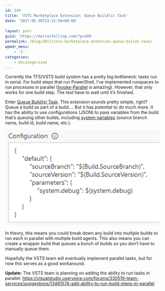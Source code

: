 ```yaml
---
id: 249
title: 'VSTS Marketplace Extension: Queue Build(s) Task'
date: '2017-05-30T23:31:56+00:00'

layout: post
guid: 'https://marcusfelling.com/?p=249'
permalink: /blog/2017/vsts-marketplace-extension-queue-builds-task/
wpmdr_menu:
    - '1'
categories:
    - Uncategorized
---
```


Currently the TFS/VSTS build system has a pretty big bottleneck: tasks run in serial. For build steps that run PowerShell, I’ve implemented runspaces to run processes in parallel ([Invoke-Parallel](https://gallery.technet.microsoft.com/scriptcenter/Run-Parallel-Parallel-377fd430) is amazing). However, that only works for one build step. The rest have to wait until it’s finished.

Enter [Queue Build(s) Task](https://marketplace.visualstudio.com/items?itemName=jb.queue-build). This extension sounds pretty simple, right? Queue a build as part of a build…. But it has potential to do much more. It has the ability to use configurations (JSON) to pass variables from the build that’s queuing other builds, including [system variables](https://www.visualstudio.com/en-us/docs/build/define/variables) (source branch name, build id, build name, etc.).

[![vsts marketplace extension](/content/uploads/2017/05/queueabuildconfiguration.png)](/content/uploads/2017/05/queueabuildconfiguration.png)

In theory, this means you could break down any build into multiple builds to run each in parallel with multiple build agents. This also means you can create a wrapper build that queues a bunch of builds so you don’t have to manually queue them.

Hopefully the VSTS team will eventually implement parallel tasks, but for now this serves as a good workaround.

**Update:** The VSTS team is planning on adding the ability to run tasks in parallel: <https://visualstudio.uservoice.com/forums/330519-team-services/suggestions/13481574-add-ability-to-run-build-steps-in-parallel>